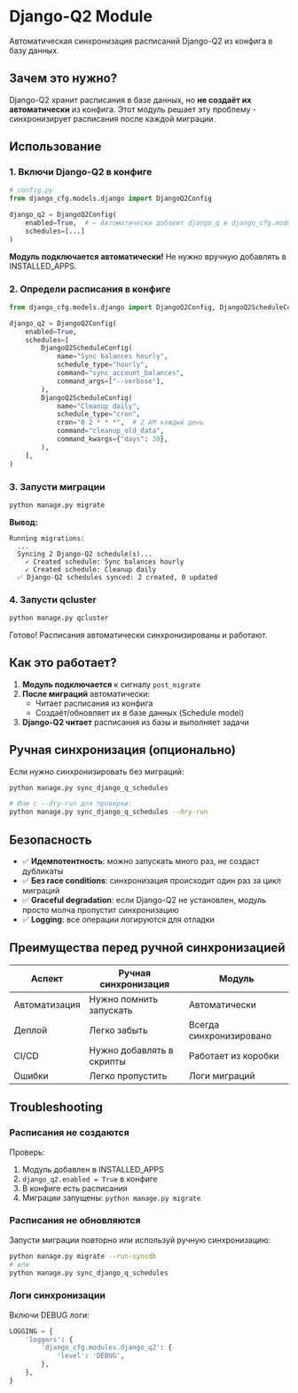 # Django-Q2 Module

Автоматическая синхронизация расписаний Django-Q2 из конфига в базу данных.

## Зачем это нужно?

Django-Q2 хранит расписания в базе данных, но **не создаёт их автоматически** из конфига.
Этот модуль решает эту проблему - синхронизирует расписания после каждой миграции.

## Использование

### 1. Включи Django-Q2 в конфиге

```python
# config.py
from django_cfg.models.django import DjangoQ2Config

django_q2 = DjangoQ2Config(
    enabled=True,  # ← Автоматически добавит django_q и django_cfg.modules.django_q2 в INSTALLED_APPS
    schedules=[...]
)
```

**Модуль подключается автоматически!** Не нужно вручную добавлять в INSTALLED_APPS.

### 2. Определи расписания в конфиге

```python
from django_cfg.models.django import DjangoQ2Config, DjangoQ2ScheduleConfig

django_q2 = DjangoQ2Config(
    enabled=True,
    schedules=[
        DjangoQ2ScheduleConfig(
            name="Sync balances hourly",
            schedule_type="hourly",
            command="sync_account_balances",
            command_args=["--verbose"],
        ),
        DjangoQ2ScheduleConfig(
            name="Cleanup daily",
            schedule_type="cron",
            cron="0 2 * * *",  # 2 AM каждый день
            command="cleanup_old_data",
            command_kwargs={"days": 30},
        ),
    ],
)
```

### 3. Запусти миграции

```bash
python manage.py migrate
```

**Вывод:**
```
Running migrations:
  ...
  Syncing 2 Django-Q2 schedule(s)...
    ✓ Created schedule: Sync balances hourly
    ✓ Created schedule: Cleanup daily
  ✅ Django-Q2 schedules synced: 2 created, 0 updated
```

### 4. Запусти qcluster

```bash
python manage.py qcluster
```

Готово! Расписания автоматически синхронизированы и работают.

## Как это работает?

1. **Модуль подключается** к сигналу `post_migrate`
2. **После миграций** автоматически:
   - Читает расписания из конфига
   - Создаёт/обновляет их в базе данных (Schedule model)
3. **Django-Q2 читает** расписания из базы и выполняет задачи

## Ручная синхронизация (опционально)

Если нужно синхронизировать без миграций:

```bash
python manage.py sync_django_q_schedules

# Или с --dry-run для проверки:
python manage.py sync_django_q_schedules --dry-run
```

## Безопасность

- ✅ **Идемпотентность**: можно запускать много раз, не создаст дубликаты
- ✅ **Без race conditions**: синхронизация происходит один раз за цикл миграций
- ✅ **Graceful degradation**: если Django-Q2 не установлен, модуль просто молча пропустит синхронизацию
- ✅ **Logging**: все операции логируются для отладки

## Преимущества перед ручной синхронизацией

| Аспект | Ручная синхронизация | Модуль |
|--------|---------------------|--------|
| Автоматизация | Нужно помнить запускать | Автоматически |
| Деплой | Легко забыть | Всегда синхронизировано |
| CI/CD | Нужно добавлять в скрипты | Работает из коробки |
| Ошибки | Легко пропустить | Логи миграций |

## Troubleshooting

### Расписания не создаются

Проверь:
1. Модуль добавлен в INSTALLED_APPS
2. `django_q2.enabled = True` в конфиге
3. В конфиге есть расписания
4. Миграции запущены: `python manage.py migrate`

### Расписания не обновляются

Запусти миграции повторно или используй ручную синхронизацию:
```bash
python manage.py migrate --run-syncdb
# или
python manage.py sync_django_q_schedules
```

### Логи синхронизации

Включи DEBUG логи:
```python
LOGGING = {
    'loggers': {
        'django_cfg.modules.django_q2': {
            'level': 'DEBUG',
        },
    },
}
```
